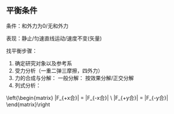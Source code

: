## 平衡条件

条件：和外力为0/无和外力

表现：静止/匀速直线运动/速度不变(矢量)

找平衡步骤：

1. 确定研究对象以及参考系
2. 受力分析（一重二弹三摩擦，四外力）
3. 力的合成与分解：
 一般分解：
 按效果分解/正交分解
4. 列式分析：

\left\{\begin{matrix}
|F_{+x合}| = |F_{-x合}| \\
|F_{+y合}| = |F_{-y合}|
\end{matrix}\right